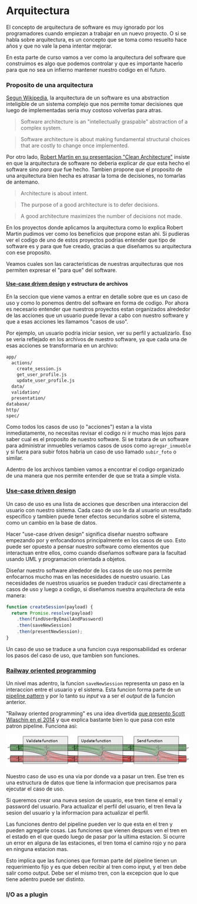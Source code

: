 # Arquitectura

El concepto de arquitectura de software es muy ignorado por los programadores cuando empiezan a trabajar en un nuevo proyecto. O si se habla sobre arquitectura, es un concepto que se toma como resuelto hace años y que no vale la pena intentar mejorar.

En esta parte de curso vamos a ver como la arquitectura del software que construimos es algo que podemos controlar y que es importante hacerlo para que no sea un infierno mantener nuestro codigo en el futuro.

### Proposito de una arquitectura

[Segun Wikipedia](https://en.wikipedia.org/wiki/Software_architecture), la arquitectura de un software es una abstraction inteligible de un sistema complejo que nos permite tomar decisiones que luego de implementadas seria muy costoso volverlas para atras.

> Software architecture is an "intellectually graspable" abstraction of a complex system.

> Software architecture is about making fundamental structural choices that are costly to change once implemented.

Por otro lado, [Robert Martin en su presentacion "Clean Architecture"](https://www.youtube.com/watch?v=Nsjsiz2A9mg) insiste en que la arquitectura de software no deberia explicar *de que* esta hecho el software sino *para que* fue hecho. Tambien propone que el proposito de una arquitectura bien hecha es atrasar la toma de decisiones, no tomarlas de antemano.

> Architecture is about intent.

> The purpose of a good architecture is to defer decisions.

> A good architecture maximizes the number of decisions not made.

En los proyectos donde aplicamos la arquitectura como lo explica Robert Martin pudimos ver como los beneficios que propone estan ahi. Si pudieras ver el codigo de uno de estos proyectos podrias entender que tipo de software es y para que fue creado, gracias a que diseñamos su arquitectura con ese proposito.

Veamos cuales son las caracteristicas de nuestras arquitecturas que nos permiten expresar el "para que" del software.

#### [Use-case driven design](https://en.wikipedia.org/wiki/Use_case) y estructura de archivos

En la seccion que viene vamos a entrar en detalle sobre que es un caso de uso y como lo ponemos dentro del software en forma de codigo. Por ahora es necesario entender que nuestros proyectos estan organizados alrededor de las acciones que un usuario puede llevar a cabo con nuestro software y que a esas acciones les llamamos "casos de uso".

Por ejemplo, un usuario podria iniciar sesion, ver su perfil y actualizarlo. Eso se veria reflejado en los archivos de nuestro software, ya que cada una de esas acciones se transformaria en un archivo:

```
app/
  actions/
    create_session.js
    get_user_profile.js
    update_user_profile.js
  data/
  validation/
  presentation/
database/
http/
spec/
```

Como todos los casos de uso (o "acciones") estan a la vista inmediatamente, no necesitas revisar el codigo ni ir mucho mas lejos para saber cual es el proposito de nuestro software. Si se tratara de un software para administrar inmuebles veriamos casos de usos como `agregar_inmueble` y si fuera para subir fotos habria un caso de uso llamado `subir_foto` o similar.

Adentro de los archivos tambien vamos a encontrar el codigo organizado de una manera que nos permite entender de que se trata a simple vista.

### [Use-case driven design](https://en.wikipedia.org/wiki/Use_case)

Un caso de uso es una lista de acciones que describen una interaccion del usuario con nuestro sistema. Cada caso de uso le da al usuario un resultado especifico y tambien puede tener efectos secundarios sobre el sistema, como un cambio en la base de datos.

Hacer "use-case driven design" significa diseñar nuestro software empezando por y enfocandonos principalmente en los casos de uso. Esto puede ser opuesto a pensar nuestro software como elementos que interactuan entre ellos, como cuando diseñamos software para la facultad usando UML y programacion orientada a objetos.

Diseñar nuestro software alrededor de los casos de uso nos permite enfocarnos mucho mas en las necesidades de nuestro usuario. Las necesidades de nuestros usuarios se pueden traducir casi directamente a casos de uso y luego a codigo, si diseñamos nuestra arquitectura de esta manera:

```javascript
function createSession(payload) {
  return Promise.resolve(payload)
    .then(findUserByEmailAndPassword)
    .then(saveNewSession)
    .then(presentNewSession);
}
```

Un caso de uso se traduce a una funcion cuya responsabilidad es ordenar los pasos del caso de uso, que tambien son funciones.

### [Railway oriented programming](https://fsharpforfunandprofit.com/posts/recipe-part2/)

Un nivel mas adentro, la funcion `saveNewSession` representa un paso en la interaccion entre el usuario y el sistema. Esta funcion forma parte de un [pipeline pattern](../javascript#pipeline-pattern) y por lo tanto su *input* va a ser el *output* de la funcion anterior.

"Railway oriented programming" es una idea divertida [que presento Scott Wlaschin en el 2014](https://www.youtube.com/watch?v=E8I19uA-wGY) y que explica bastante bien lo que pasa con este patron pipeline. Funciona asi:

![Railway oriented programming](./railway_oriented_programming.png)

Nuestro caso de uso es una via por donde va a pasar un tren. Ese tren es una estructura de datos que tiene la informacion que precisamos para ejecutar el caso de uso.

Si queremos crear una nueva sesion de usuario, ese tren tiene el email y password del usuario. Para actualizar el perfil del usuario, el tren lleva la sesion del usuario y la informacion para actualizar el perfil.

Las funciones dentro del pipeline pueden ver lo que esta en el tren y pueden agregarle cosas. Las funciones que vienen despues ven el tren en el estado en el que quedo luego de pasar por la ultima estacion. Si ocurre un error en alguna de las estaciones, el tren toma el camino rojo y no para en ninguna estacion mas.

Esto implica que las funciones que forman parte del pipeline tienen un requerimiento fijo y es que deben recibir al tren como input, y el tren debe salir como output. Debe ser el mismo tren, con la excepcion que lo que tiene adentro puede ser distinto.

### I/O as a plugin